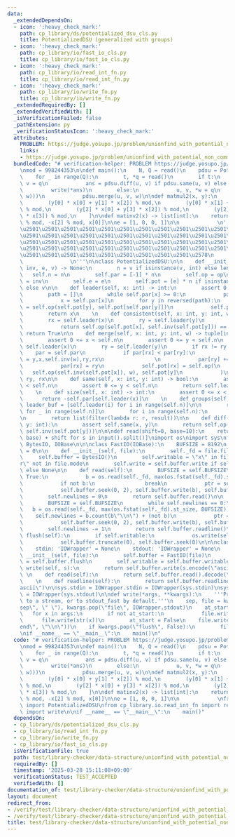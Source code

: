 ```yaml
---
data:
  _extendedDependsOn:
  - icon: ':heavy_check_mark:'
    path: cp_library/ds/potentialized_dsu_cls.py
    title: PotentializedDSU (generalized with groups)
  - icon: ':heavy_check_mark:'
    path: cp_library/io/fast_io_cls.py
    title: cp_library/io/fast_io_cls.py
  - icon: ':heavy_check_mark:'
    path: cp_library/io/read_int_fn.py
    title: cp_library/io/read_int_fn.py
  - icon: ':heavy_check_mark:'
    path: cp_library/io/write_fn.py
    title: cp_library/io/write_fn.py
  _extendedRequiredBy: []
  _extendedVerifiedWith: []
  _isVerificationFailed: false
  _pathExtension: py
  _verificationStatusIcon: ':heavy_check_mark:'
  attributes:
    PROBLEM: https://judge.yosupo.jp/problem/unionfind_with_potential_non_commutative_group
    links:
    - https://judge.yosupo.jp/problem/unionfind_with_potential_non_commutative_group
  bundledCode: "# verification-helper: PROBLEM https://judge.yosupo.jp/problem/unionfind_with_potential_non_commutative_group\n\
    \nmod = 998244353\n\ndef main():\n    N, Q = read()\n    pdsu = PotentializedDSU(matmul2,matinv2,e,N)\n\
    \    for _ in range(Q):\n        t, *q = read()\n        if t:\n            u,\
    \ v = q\n            ans = pdsu.diff(u, v) if pdsu.same(u, v) else (-1,)\n   \
    \         write(*ans)\n        else:\n            u, v, *w = q\n            write(int(pdsu.consistent(u,v,\
    \ w)))\n            pdsu.merge(u, v, w)\n\ndef matmul2(x, y):\n    return [\n\
    \        (y[0] * x[0] + y[1] * x[2]) % mod,\n        (y[0] * x[1] + y[1] * x[3])\
    \ % mod,\n        (y[2] * x[0] + y[3] * x[2]) % mod,\n        (y[2] * x[1] + y[3]\
    \ * x[3]) % mod,\n    ]\n\ndef matinv2(x) -> list[int]:\n    return [x[3], -x[1]\
    \ % mod, -x[2] % mod, x[0]]\n\ne = [1, 0, 0, 1]\n\n            \n'''\n\u257A\u2501\
    \u2501\u2501\u2501\u2501\u2501\u2501\u2501\u2501\u2501\u2501\u2501\u2501\u2501\
    \u2501\u2501\u2501\u2501\u2501\u2501\u2501\u2501\u2501\u2501\u2501\u2501\u2501\
    \u2501\u2501\u2501\u2501\u2501\u2501\u2501\u2501\u2501\u2501\u2501\u2501\u2501\
    \u2501\u2501\u2501\u2501\u2501\u2501\u2501\u2501\u2501\u2501\u2501\u2501\u2501\
    \u2501\u2501\u2501\u2501\u2501\u2501\u2501\u2501\u2501\u2578\n             https://kobejean.github.io/cp-library\
    \               \n'''\n\nclass PotentializedDSU:\n\n    def __init__(self, op,\
    \ inv, e, v) -> None:\n        n = v if isinstance(v, int) else len(v)\n     \
    \   self.n = n\n        self.par = [-1] * n\n        self.op = op\n        self.inv\
    \ = inv\n        self.e = e\n        self.pot = [e] * n if isinstance(v, int)\
    \ else v\n\n    def leader(self, x: int) -> int:\n        assert 0 <= x < self.n\n\
    \        path = []\n        while self.par[x] >= 0:\n            path.append(x)\n\
    \            x = self.par[x]\n        for y in reversed(path):\n            self.pot[y]\
    \ = self.op(self.pot[y], self.pot[self.par[y]])\n            self.par[y] = x\n\
    \        return x\n    \n    def consistent(self, x: int, y: int, w) -> bool:\n\
    \        rx = self.leader(x)\n        ry = self.leader(y)\n        if rx == ry:\n\
    \            return self.op(self.pot[x], self.inv(self.pot[y])) == w\n       \
    \ return True\n\n    def merge(self, x: int, y: int, w) -> tuple[int, int]:\n\
    \        assert 0 <= x < self.n\n        assert 0 <= y < self.n\n        rx =\
    \ self.leader(x)\n        ry = self.leader(y)\n        if rx != ry:\n        \
    \    par = self.par\n            if par[rx] < par[ry]:\n                x,y,w,rx,ry\
    \ = y,x,self.inv(w),ry,rx\n                \n            par[ry] += par[rx]\n\
    \            par[rx] = ry\n            self.pot[rx] = self.op(\n             \
    \   self.op(self.inv(self.pot[x]), w), self.pot[y]\n            )\n        return\
    \ ry, rx\n\n    def same(self, x: int, y: int) -> bool:\n        assert 0 <= x\
    \ < self.n\n        assert 0 <= y < self.n\n        return self.leader(x) == self.leader(y)\n\
    \    \n    def size(self, x: int) -> int:\n        assert 0 <= x < self.n\n  \
    \      return -self.par[self.leader(x)]\n    \n    def groups(self):\n       \
    \ leader_buf = [self.leader(i) for i in range(self.n)]\n\n        result = [[]\
    \ for _ in range(self.n)]\n        for i in range(self.n):\n            result[leader_buf[i]].append(i)\n\
    \n        return list(filter(lambda r: r, result))\n\n    def diff(self, x: int,\
    \ y: int):\n        assert self.same(x, y)\n        return self.op(self.pot[x],\
    \ self.inv(self.pot[y]))\n\n\ndef read(shift=0, base=10):\n    return [int(s,\
    \ base) + shift for s in input().split()]\nimport os\nimport sys\nfrom io import\
    \ BytesIO, IOBase\n\n\nclass FastIO(IOBase):\n    BUFSIZE = 8192\n    newlines\
    \ = 0\n\n    def __init__(self, file):\n        self._fd = file.fileno()\n   \
    \     self.buffer = BytesIO()\n        self.writable = \"x\" in file.mode or \"\
    r\" not in file.mode\n        self.write = self.buffer.write if self.writable\
    \ else None\n\n    def read(self):\n        BUFSIZE = self.BUFSIZE\n        while\
    \ True:\n            b = os.read(self._fd, max(os.fstat(self._fd).st_size, BUFSIZE))\n\
    \            if not b:\n                break\n            ptr = self.buffer.tell()\n\
    \            self.buffer.seek(0, 2), self.buffer.write(b), self.buffer.seek(ptr)\n\
    \        self.newlines = 0\n        return self.buffer.read()\n\n    def readline(self):\n\
    \        BUFSIZE = self.BUFSIZE\n        while self.newlines == 0:\n         \
    \   b = os.read(self._fd, max(os.fstat(self._fd).st_size, BUFSIZE))\n        \
    \    self.newlines = b.count(b\"\\n\") + (not b)\n            ptr = self.buffer.tell()\n\
    \            self.buffer.seek(0, 2), self.buffer.write(b), self.buffer.seek(ptr)\n\
    \        self.newlines -= 1\n        return self.buffer.readline()\n\n    def\
    \ flush(self):\n        if self.writable:\n            os.write(self._fd, self.buffer.getvalue())\n\
    \            self.buffer.truncate(0), self.buffer.seek(0)\n\n\nclass IOWrapper(IOBase):\n\
    \    stdin: 'IOWrapper' = None\n    stdout: 'IOWrapper' = None\n    \n    def\
    \ __init__(self, file):\n        self.buffer = FastIO(file)\n        self.flush\
    \ = self.buffer.flush\n        self.writable = self.buffer.writable\n\n    def\
    \ write(self, s):\n        return self.buffer.write(s.encode(\"ascii\"))\n   \
    \ \n    def read(self):\n        return self.buffer.read().decode(\"ascii\")\n\
    \    \n    def readline(self):\n        return self.buffer.readline().decode(\"\
    ascii\")\n\nsys.stdin = IOWrapper.stdin = IOWrapper(sys.stdin)\nsys.stdout = IOWrapper.stdout\
    \ = IOWrapper(sys.stdout)\n\ndef write(*args, **kwargs):\n    '''Prints the values\
    \ to a stream, or to stdout_fast by default.'''\n    sep, file = kwargs.pop(\"\
    sep\", \" \"), kwargs.pop(\"file\", IOWrapper.stdout)\n    at_start = True\n \
    \   for x in args:\n        if not at_start:\n            file.write(sep)\n  \
    \      file.write(str(x))\n        at_start = False\n    file.write(kwargs.pop(\"\
    end\", \"\\n\"))\n    if kwargs.pop(\"flush\", False):\n        file.flush()\n\
    \nif __name__ == \"__main__\":\n    main()\n"
  code: "# verification-helper: PROBLEM https://judge.yosupo.jp/problem/unionfind_with_potential_non_commutative_group\n\
    \nmod = 998244353\n\ndef main():\n    N, Q = read()\n    pdsu = PotentializedDSU(matmul2,matinv2,e,N)\n\
    \    for _ in range(Q):\n        t, *q = read()\n        if t:\n            u,\
    \ v = q\n            ans = pdsu.diff(u, v) if pdsu.same(u, v) else (-1,)\n   \
    \         write(*ans)\n        else:\n            u, v, *w = q\n            write(int(pdsu.consistent(u,v,\
    \ w)))\n            pdsu.merge(u, v, w)\n\ndef matmul2(x, y):\n    return [\n\
    \        (y[0] * x[0] + y[1] * x[2]) % mod,\n        (y[0] * x[1] + y[1] * x[3])\
    \ % mod,\n        (y[2] * x[0] + y[3] * x[2]) % mod,\n        (y[2] * x[1] + y[3]\
    \ * x[3]) % mod,\n    ]\n\ndef matinv2(x) -> list[int]:\n    return [x[3], -x[1]\
    \ % mod, -x[2] % mod, x[0]]\n\ne = [1, 0, 0, 1]\n\n            \nfrom cp_library.ds.potentialized_dsu_cls\
    \ import PotentializedDSU\nfrom cp_library.io.read_int_fn import read\nfrom cp_library.io.write_fn\
    \ import write\n\nif __name__ == \"__main__\":\n    main()"
  dependsOn:
  - cp_library/ds/potentialized_dsu_cls.py
  - cp_library/io/read_int_fn.py
  - cp_library/io/write_fn.py
  - cp_library/io/fast_io_cls.py
  isVerificationFile: true
  path: test/library-checker/data-structure/unionfind_with_potential_non_commutative_group.test.py
  requiredBy: []
  timestamp: '2025-03-28 15:11:08+09:00'
  verificationStatus: TEST_ACCEPTED
  verifiedWith: []
documentation_of: test/library-checker/data-structure/unionfind_with_potential_non_commutative_group.test.py
layout: document
redirect_from:
- /verify/test/library-checker/data-structure/unionfind_with_potential_non_commutative_group.test.py
- /verify/test/library-checker/data-structure/unionfind_with_potential_non_commutative_group.test.py.html
title: test/library-checker/data-structure/unionfind_with_potential_non_commutative_group.test.py
---
```

